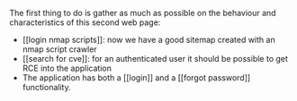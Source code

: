 The first thing to do is gather as much as possible on the behaviour and characteristics of this second web page:

- [[login nmap scripts]]: now we have a good sitemap created with an nmap script crawler
- [[search for cve]]: for an authenticated user it should be possible to get RCE into the application
- The application has both a [[login]] and a [[forgot password]] functionality. 
